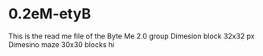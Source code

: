 # 0.2eM-etyB
This is the read me file of the Byte Me 2.0 group
Dimesion block 32x32 px
Dimesino maze 30x30 blocks
hi
